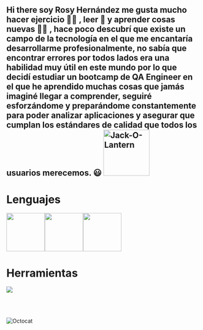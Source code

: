## Hi there soy Rosy Hernández me gusta mucho hacer ejercicio 🏃‍♀️ , leer 📖 y aprender cosas nuevas 👩‍🎓 , hace poco descubrí que existe un campo de la tecnología en el que me encantaría desarrollarme profesionalmente, no sabía que encontrar errores por todos lados era una habilidad muy útil en este mundo por lo que decidí estudiar un bootcamp de QA Engineer en el que he aprendido muchas cosas que jamás imaginé llegar a comprender, seguiré esforzándome y preparándome constantemente para poder analizar aplicaciones y asegurar que cumplan los estándares de calidad que todos los usuarios merecemos. 😃  <img src="https://user-images.githubusercontent.com/74038190/216121919-60befe4d-11c6-4227-8992-35221d12ff54.png" alt="Jack-O-Lantern" width="120" />

<!--
**rosemar03/rosemar03** is a ✨ _special_ ✨ repository because its `README.md` (this file) appears on your GitHub profile.

Here are some ideas to get you started:

- 🔭 I’m currently working on ...
- 🌱 I’m currently learning ...
- 👯 I’m looking to collaborate on ...
- 🤔 I’m looking for help with ...
- 💬 Ask me about ...
- 📫 How to reach me: ...
- 😄 Pronouns: ...
- ⚡ Fun fact: ...
-->
# Lenguajes
<img src="https://user-images.githubusercontent.com/74038190/212257472-08e52665-c503-4bd9-aa20-f5a4dae769b5.gif" width="100"><img src="https://github.com/Anmol-Baranwal/Cool-GIFs-For-GitHub/assets/74038190/29fd6286-4e7b-4d6c-818f-c4765d5e39a9" width="100"><img src="https://github.com/Anmol-Baranwal/Cool-GIFs-For-GitHub/assets/74038190/67f477ed-6624-42da-99f0-1a7b1a16eecb" width="100">

# Herramientas

<img src="https://skillicons.dev/icons?i=git,androidstudio,figma,postgres,postman,pycharm,selenium" />


<br><br><br>
<img src="https://github.com/user-attachments/assets/8cd0225d-550e-429b-a5cb-0443518c31ad" alt="Octocat">
